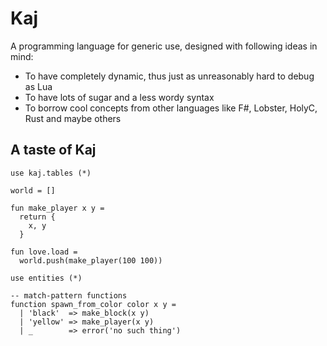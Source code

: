 # Kaj

A programming language for generic use, designed with following ideas in mind:

- To have completely dynamic, thus just as unreasonably hard to debug as Lua
- To have lots of sugar and a less wordy syntax
- To borrow cool concepts from other languages like F#, Lobster, HolyC, Rust and maybe others 

## A taste of Kaj

```
use kaj.tables (*)

world = []

fun make_player x y =
  return {
    x, y
  }

fun love.load =
  world.push(make_player(100 100))
```

```
use entities (*)

-- match-pattern functions
function spawn_from_color color x y =
  | 'black'  => make_block(x y)
  | 'yellow' => make_player(x y)
  | _        => error('no such thing')
```
